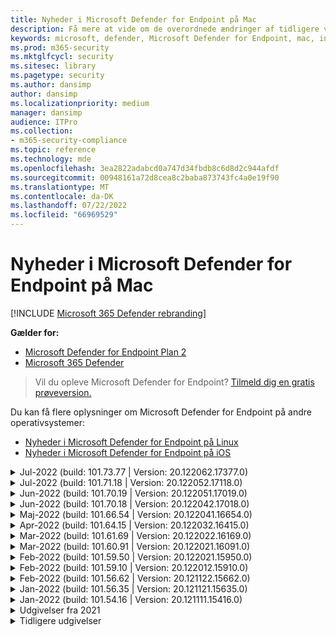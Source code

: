 ```yaml
---
title: Nyheder i Microsoft Defender for Endpoint på Mac
description: Få mere at vide om de overordnede ændringer af tidligere versioner af Microsoft Defender for Endpoint på Mac.
keywords: microsoft, defender, Microsoft Defender for Endpoint, mac, installation, macos, whatsnew
ms.prod: m365-security
ms.mktglfcycl: security
ms.sitesec: library
ms.pagetype: security
ms.author: dansimp
author: dansimp
ms.localizationpriority: medium
manager: dansimp
audience: ITPro
ms.collection:
- m365-security-compliance
ms.topic: reference
ms.technology: mde
ms.openlocfilehash: 3ea2822adabcd0a747d34fbdb8c6d8d2c944afdf
ms.sourcegitcommit: 00948161a72d8cea8c2baba873743fc4a0e19f90
ms.translationtype: MT
ms.contentlocale: da-DK
ms.lasthandoff: 07/22/2022
ms.locfileid: "66969529"
---
```

# <a name="whats-new-in-microsoft-defender-for-endpoint-on-mac"></a>Nyheder i Microsoft Defender for Endpoint på Mac

[!INCLUDE [Microsoft 365 Defender rebranding](../../includes/microsoft-defender.md)]

**Gælder for:**
- [Microsoft Defender for Endpoint Plan 2](https://go.microsoft.com/fwlink/p/?linkid=2154037)
- [Microsoft 365 Defender](https://go.microsoft.com/fwlink/?linkid=2118804)

> Vil du opleve Microsoft Defender for Endpoint? [Tilmeld dig en gratis prøveversion.](https://signup.microsoft.com/create-account/signup?products=7f379fee-c4f9-4278-b0a1-e4c8c2fcdf7e&ru=https://aka.ms/MDEp2OpenTrial?ocid=docs-wdatp-exposedapis-abovefoldlink)

Du kan få flere oplysninger om Microsoft Defender for Endpoint på andre operativsystemer: 
- [Nyheder i Microsoft Defender for Endpoint på Linux](linux-whatsnew.md) 
- [Nyheder i Microsoft Defender for Endpoint på iOS](ios-whatsnew.md)</br>

<details>
  <summary>Jul-2022 (build: 101.73.77 | Version: 20.122062.17377.0)</summary>

&ensp;Udgivet: **21. jul 2022**<br/>
&ensp;Publiceret: **21. jul 2022**<br/>
&ensp;Build: **101.73.77**<br/>
&ensp;Version: **20.122062.17377.0**<br/>
&ensp;Programversion: **1.1.19200.3**<br/>
&ensp;Signaturversion: **1.367.1011.0**<br/>

**Nyheder**

- Løste et problem, hvor udskrivningen ikke kunne fuldføres pga. netværksudvidelsen
- Tilføjede en indstilling til [konfiguration af beregning af filhash](mac-preferences.md#configure-file-hash-computation-feature)
- Fra dette build og frem har produktet som standard det nye antimalwareprogram
- Forbedringer af ydeevnen i forbindelse med filkopieringshandlinger
- Fejlrettelser

<br/>
</details>

<details>
  <summary>Jul-2022 (build: 101.71.18 | Version: 20.122052.17118.0)</summary>

&ensp;Udgivet: **7. jul 2022**<br/>
&ensp;Publiceret: **7. jul 2022**<br/>
&ensp;Build: **101.71.18**<br/>
&ensp;Version: **20.122052.17118.0**<br/>

**Nyheder**

- `mdatp connectivity test` blev udvidet med en ekstra URL-adresse, som produktet kræver for at fungere korrekt. Den nye URL-adresse er [https://go.microsoft.com/fwlink/?linkid=2144709](https://go.microsoft.com/fwlink/?linkid=2144709).
- Indtil nu har niveauet for produktloggen ikke været vedvarende mellem genstart af produktet. Fra og med denne version er der en ny kommandolinjeværktøjsparameter, der fastholder logniveauet. Den nye kommando er `mdatp log level persist --level <level>`.
- Løste en fejl i produktinstallationspakken, der i sjældne tilfælde kan medføre tab af produkttilstand under opdateringer
- Forbedringer af ydeevnen for filkopieringshandlinger og indbyggede macOS-programmer
- Fejlrettelser

<br/>
</details>

<details>
  <summary>Jun-2022 (build: 101.70.19 | Version: 20.122051.17019.0)</summary>

&ensp;Udgivet: **14. juni 2022**<br/>
&ensp;Publiceret: **14. juni 2022**<br/>
&ensp;Build: **101.70.19**<br/>
&ensp;Version: **20.122051.17019.0**<br/>

**Nyheder**

- Løste en fejl, hvor trusselsrelaterede meddelelser ikke altid blev præsenteret for slutbrugeren.
- Forbedringer af ydeevnen & andre fejlrettelser

<br/>
</details>


<details>
  <summary>Jun-2022 (build: 101.70.18 | Version: 20.122042.17018.0)</summary>

&ensp;Udgivet: **2. juni 2022**<br/>
&ensp;Publiceret: **2. juni 2022**<br/>
&ensp;Build: **101.70.18**<br/>
&ensp;Version: **20.122042.17018.0**<br/>

**Nyheder**

- Løste en fejl, hvor installationspakken nogle gange hængende på ubestemt tid under produktopdateringer
- Løste en fejl, hvor produktet nogle gange fejlagtigt registrerede filer i karantænemappen
- Forbedringer af ydeevnen & andre fejlrettelser

<br/>
</details>

<details>
  <summary>Maj-2022 (build: 101.66.54 | Version: 20.122041.16654.0) </summary>

&ensp;Udgivet: **11. maj 2022**<br/>
&ensp;Publiceret: **11. maj 2022**<br/>
&ensp;Build: **101.66.54**<br/>
&ensp;Version: **20.122041.16654.0**<br/>


**Nyheder**

- Løste et problem, hvor `mdatp diagnostic real-time-protection-statistics` den korrekte processti ikke blev udskrevet i nogle tilfælde.
- Fejlrettelser

<br/>
</details>

<details>
  <summary>Apr-2022 (build: 101.64.15 | Version: 20.122032.16415.0)</summary>

&ensp;Udgivet: **26. april 2022**<br/>
&ensp;Publiceret: **26. april 2022**<br/>
&ensp;Build: **101.64.15**<br/>
&ensp;Version: **20.122032.16415.0**<br/>

**Nyheder**

- Løste en regression, der blev introduceret i version 101.61.69, hvor ikonet for statusmenuen nogle gange viste et fejlikon, selvom der ikke kræves nogen handling fra slutbrugeren
- Forbedret feltet `conflicting_applications` i `mdatp health` for kun at vise de seneste 10 processer og også for at inkludere procesnavnene. Det gør det nemmere at identificere, hvilke processer der potentielt er i konflikt med Microsoft Defender for Endpoint til Mac.
- Løste en fejl, `mdatp device-control removable-media policy list` hvor leverandør-id og produkt-id blev vist som decimal i stedet for hexadecimale
- Forbedringer af ydeevnen & andre fejlrettelser

<br/>
</details>

<details>
  <summary>Mar-2022 (build: 101.61.69 | Version: 20.122022.16169.0) </summary>

&ensp;Udgivet: **25. mar 2022**<br/>
&ensp;Publiceret: **25. mar 2022**<br/>
&ensp;Build: **101.61.69**<br/>
&ensp;Version: **20.122022.16169.0**<br/>

**Nyheder**

- Fejlrettelser

<br/>
</details>

<details>
  <summary>Mar-2022 (build: 101.60.91 | Version: 20.122021.16091.0)</summary>

&ensp;Udgivet: **8. mar 2022**<br/>
&ensp;Udgivet: **8. marts 2022**<br/>
&ensp;Build: **101.60.91**<br/>
&ensp;Version: **20.122021.16091.0**<br/>

**Nyheder**

- Denne version indeholder en sikkerhedsopdatering til [CVE-2022-23278](https://msrc-blog.microsoft.com/2022/03/08/guidance-for-cve-2022-23278-spoofing-in-microsoft-defender-for-endpoint/)

<br/>
</details>

<details>
  <summary>Feb-2022 (build: 101.59.50 | Version: 20.122021.15950.0) </summary>

&ensp;Udgivet: **28. feb. 2022**<br/>
&ensp;Publiceret: **28. februar 2022**<br/>
&ensp;Build: **101.59.50**<br/>
&ensp;Version: **20.122021.15950.0**<br/>

**Nyheder**

- Denne version tilføjer understøttelse af macOS 12.3. Fra og med macOS 12.3 [fjerner Apple Python 2.7](https://developer.apple.com/documentation/macos-release-notes/macos-12_3-release-notes). Der vil som standard ikke være installeret nogen Python-version på macOS. **HANDLING ER NØDVENDIG**: 
  - Brugerne skal opdatere Microsoft Defender for Endpoint til Mac til version 101.59.50 (eller nyere), før de opdaterer deres enheder til macOS Monterey 12.3 (eller nyere). Denne minimale version 101.59.50 er en forudsætning for at fjerne Python-relaterede problemer med Microsoft Defender for Endpoint til Mac på macOS Monterey.
  - I forbindelse med fjerninstallationer skal eksisterende MDM-konfigurationer opdateres til Microsoft Defender for Endpoint til Mac version 101.59.50 (eller nyere). Hvis du sender en ældre Microsoft Defender for Endpoint til Mac-versionen via MDM til macOS Monterey 12.3 (eller nyere), medfører det en installationsfejl.

<br/>
</details>

<details>
  <summary>Feb-2022 (build: 101.59.10 | Version: 20.122012.15910.0)</summary>

&ensp;Udgivet: **22. februar 2022**<br/>
&ensp;Publiceret: **22. februar 2022**<br/>
&ensp;Build: **101.59.10**<br/>
&ensp;Version: **20.122012.15910.0**<br/>

**Nyheder**

- Kommandolinjeværktøjet understøtter nu gendannelse af filer, der er sat i karantæne, på en anden placering end den, hvor filen oprindeligt blev registreret. Dette kan gøres via `mdatp threat quarantine restore --id [threat-id] --path [destination-folder]`.
- Udvidet enhedsstyring til håndtering af enheder, der er tilsluttet thunderbolt 3
- Forbedret håndteringen af politikker for enhedsstyring, der indeholder ugyldige leverandør-id'er og produkt-id'er. Før denne version blev hele politikken ignoreret, hvis politikken indeholdt et eller flere ugyldige id'er. Fra og med denne version ignoreres kun de ugyldige dele af politikken. Problemer med politikken vises via `mdatp device-control removable-media policy list`.
- Fejlrettelser

<br/>
</details>

<details>
  <summary>Feb-2022 (build: 101.56.62 | Version: 20.121122.15662.0)</summary>

&ensp;Udgivet: **7. feb. 2022**<br/>
&ensp;Udgivet: **7. feb. 2022**<br/>
&ensp;Build: **101.56.62**<br/>
&ensp;Version: **20.121122.15662.0**<br/>

**Nyheder**

- Fejlrettelser 

<br/>
</details>

<details>
  <summary> Jan-2022 (build: 101.56.35 | Version: 20.121121.15635.0)</summary>

&ensp;Udgivet: **30. januar 2022**<br/>
&ensp;Publiceret: **30. januar 2022**<br/>
&ensp;Build: **101.56.35**<br/>
&ensp;Version: **20.121121.15635.0**<br/>

**Nyheder**

- Programmet er blevet omdøbt fra "Microsoft Defender ATP" til "Microsoft Defender". Slutbrugerne vil se følgende ændringer:
- Stien til programinstallationen er ændret fra `/Application/Microsoft Defender ATP.app` til `/Applications/Microsoft Defender.app`.
- I brugeroplevelsen er forekomster af "Microsoft Defender ATP" blevet erstattet med "Microsoft Defender"
- Løste et problem, hvor nogle VPN-programmer ikke kunne oprette forbindelse på grund af netværksindholdsfilteret, der distribueres med Microsoft Defender for Endpoint til Mac
- Løste et problem, der blev fundet i macOS 12.2 beta 2, hvor installationspakken ikke kunne åbnes på grund af en ændring i operativsystemet, som forhindrer installation af pakker med visse egenskaber. Selvom det ser ud til, at denne os-ændring ikke er inkluderet i den endelige version af macOS 12.2, er det sandsynligt, at den vil blive genindført i en fremtidig macOS-version. Derfor opfordrer vi alle virksomhedsadministratorer til at opdatere Microsoft Defender for Endpoint-pakken i deres administrationskonsol til denne produktversion (eller en nyere version).
- Løste et problem, der kan ses på nogle M1-enheder, hvor produktet sidder fast med ugyldige antimalwaredefinitioner og ikke kunne opdateres til et arbejdssæt af definitioner.
- `mdatp health`output er blevet udvidet med en ekstra attribut kaldet `full_disk_access_enabled` , der kan bruges til at afgøre, om Full Disk Access er tildelt til alle komponenter i Microsoft Defender for Endpoint til Mac.
- Forbedringer af ydeevnen & fejlrettelser

<br/>
</details>

<details>
  <summary>Jan-2022 (build: 101.54.16 | Version: 20.121111.15416.0) </summary>

&ensp;Udgivet: **12. januar 2022**<br/>
&ensp;Publiceret: **12. januar 2022**<br/>
&ensp;Build: **101.54.16**<br/>
&ensp;Version: **20.121111.15416.0**<br/>

**Nyheder**

- macOS 10.14 (Mojave) understøttes ikke længere
- Når en produktindstilling stopper med at blive administreret af administratoren via MDM, vender den nu tilbage til den værdi, den havde, før den blev administreret (den værdi, der er konfigureret lokalt af slutbrugeren, eller, hvis en sådan lokal værdi ikke udtrykkeligt blev angivet, den standardværdi, der bruges af produktet). Før denne ændring bevares den administrerede værdi, efter at en indstilling stoppede med at blive administreret, og den blev stadig brugt af produktet.
- Forbedringer af ydeevnen & fejlrettelser
    
<br/>
</details>

<details><summary>Udgivelser fra 2021 </summary><blockquote>
    <details><summary>(Build: 101.49.25 | Version: 20.121092.14925.0)</summary>

&ensp;Build:  **101.49.25**<br/>
&ensp;Version:  **20.121092.14925.0** <br/>

**Nyheder**

- Tilføjede en ny parameter til kommandolinjeværktøjet for at styre, om arkiver scannes under scanninger efter behov. Dette kan konfigureres via `mdatp config scan-archives --value [enabled/disabled]` . Som standard er dette angivet til aktiveret. 
- Fejlrettelser  

<br/>
</details>
 
<details><summary>(Build: 101.47.27 | Version: 20.121082.14727.0)</summary>

&ensp;Build: **101.47.27**<br/>
&ensp;Version:  **20.121082.14727.0** <br/>

**Nyheder**
- Rettelse af en systemfrysning, der forekommer ved lukning på macOS Mojave og macOS Catalina. 

<br/>
</details>

<details><summary>(Build: 101.43.84 | Version: 20.121082.14384.0)</summary>

&ensp;Build: **101.43.84**<br/>
&ensp;Version:  **20.121082.14384.0** <br/>

**Nyheder**
- Kandidatbuild til macOS 12 (Monterey) 
- Fejlrettelser 

<br/>
</details>

<details><summary>(Build: 101.41.10 | Version: 20.121072.14110.0)</summary>

&ensp;Build: **101.41.10**<br/>
&ensp;Version:  **20.121072.14110.0** <br/>

**Nyheder**
- Nye parametre er føjet til kommandolinjeværktøjet: 
    - Kontrollér graden af parallelitet for on-demand-scanninger. Dette kan konfigureres via `mdatp config maximum-on-demand-scan-threads --value [number-between-1-and-64]` . Der bruges som standard en grad af parallelitet på 2. 
    - Kontrollér, om scanninger efter sikkerhedsintelligensopdateringer er aktiveret eller deaktiveret. Dette kan konfigureres via `mdatp config scan-after-definition-update --value [enabled/disabled]` . Som standard er dette angivet til aktiveret. 
- Ændring af niveauet for produktloggen kræver nu udvidede rettigheder. 
- Forbedringer af ydeevnen & fejlrettelser 

<br/>
</details>

<details><summary>(Build: 101.40.84 | Version: 20.121071.14084.0)</summary>

&ensp;Build:  **101.40.84**<br/>
&ensp;Version:  **20.121071.14084.0** <br/>

**Nyheder**
- Indbygget understøttelse af M1-chip 
- Forbedringer af ydeevnen & fejlrettelser 

<br/>
</details>

<details><summary>(Build: 101.37.97 | Version: 20.121062.13797.0)</summary>

&ensp;Build: **101.37.97**<br/>
&ensp;Version:  **20.121062.13797.0** <br/>

**Nyheder**
- Forbedringer af ydeevnen & fejlrettelser 

<br/>
</details>

<details><summary>(Build: 101.34.28 | Version: 20.121061.13428.0)</summary>

&ensp;Build: **101.34.28**<br/>
&ensp;Version:  **20.121061.13428.0** <br/>

**Nyheder**
- Fejlrettelser 

<br/>
</details>

<details><summary>(Build: 101.34.27 | Version: 20.121052.13427.0)</summary>

&ensp;Build: **101.34.27**<br/>
&ensp;Version:  **20.121052.13427.0** <br/>

**Nyheder**
- Fejlrettelser 

<br/>
</details>

<details><summary>(Build: 101.34.20 | Version: 20.121051.13420.0)</summary>

&ensp;Build: **101.34.20**<br/>
&ensp;Version:  **20.121051.13420.0** <br/>

**Nyheder**
- [Enhedsstyring til macOS](mac-device-control-overview.md)  er nu offentligt tilgængelig. 
- Løste et problem, hvor en hurtig scanning ikke kunne startes fra statusmenuen på macOS 11 (Big Sur). 
- Andre fejlrettelser 

<br/>
</details>

<details><summary>(Build: 101.32.69 | Version: 20.121042.13269.0)</summary>

&ensp;Build: **101.32.69**<br/>
&ensp;Version:  **20.121042.13269.0** <br/>

**Nyheder**
- Løste et problem, hvor samtidig adgang til nøglering fra Microsoft Defender for Endpoint og andre programmer kan føre til beskadigelse af nøglering.

<br/>
</details>

<details><summary>(Build: 101.29.64 | Version: 20.121042.12964.0)</summary>

&ensp;Build: **101.29.64**<br/>
&ensp;Version:  **20.121042.12964.0** <br/> 

**Nyheder**
- Fra og med denne version afhjælpes trusler, der registreres under on-demand-antivirusscanninger, som udløses via kommandolinjeklienten, automatisk. Trusler, der registreres under scanninger, der udløses via brugergrænsefladen, kræver stadig manuel handling. 
- `mdatp diagnostic real-time-protection-statistics` understøtter nu to ekstra parametre: 
    - `--sort`: sorterer outputtet faldende efter det samlede antal scannede filer 
    - `--top N`: viser de øverste N-resultater (fungerer kun, hvis `--sort` der også er angivet) 
- Forbedringer af ydeevnen (specielt til hvornår `YARN` bruges) & fejlrettelser

<br/>
</details>

<details><summary>(Build: 101.27.50 | Version: 20.121022.12750.0)</summary>

&ensp;Build:  **101.27.50**<br/>
&ensp;Version:  **20.121022.12750.0** <br/> 

**Nyheder**
- Rettelse for at imødekomme udløb af Apple-certifikat til macOS Catalina og tidligere. Denne rettelse gendanner TVM-funktionalitet (Threat & Vulnerability Management).  

<br/>
</details>

<details><summary>(Build: 101.25.69 | Version: 20.121022.12569.0)</summary>

&ensp;Build: **101.25.69**<br/>
&ensp;Version:  **20.121022.12569.0** <br/> 

**Nyheder**
- Microsoft Defender for Endpoint på macOS er nu tilgængelig som prøveversion for us government-kunder. Du kan få flere oplysninger  [under Microsoft Defender for Endpoint for us government-kunder](gov.md) . 
- Forbedringer af ydeevnen (især i forbindelse med brug af XCode Simulator-appen) & fejlrettelser. 

<br/>
</details>

<details><summary>(Build: 101.23.64 | Version: 20.121021.12364.0)</summary>

&ensp;Build: **101.23.64**<br/>
&ensp;Version:  **20.121021.12364.0** <br/> 

**Nyheder**
- Der er føjet en ny indstilling til kommandolinjeværktøjet for at få vist oplysninger om den seneste scanning efter behov. Hvis du vil have vist oplysninger om den seneste scanning efter behov, skal du køre `mdatp health --details antivirus`. 
- Forbedringer af ydeevnen & fejlrettelser 

<br/>
</details>

</details>

<details><summary>Tidligere udgivelser </summary><blockquote>
<details><summary>(Build: 101.22.79 | Version: 20.121012.12279.0)</summary>

&ensp;Build: **101.22.79** <br> &ensp;Version: **20.121012.12279.0**<br>

**Nyheder**
- Forbedringer af ydeevnen & fejlrettelser 

<br/>
</details>

<details><summary>(Build: 101.19.88 | Version: 20.121011.11988.0)</summary>

&ensp;Build:**101.19.88**<br>
&ensp;Version: **20.121011.11988.0**<br>

**Nyheder**
- Forbedringer af ydeevnen & fejlrettelser 

<br/>
</details>

<details><summary>(Build: 101.19.48 | Version: 20.120121.11948.0)</summary>

&ensp;Build: **101.19.48**<br>
&ensp;Version: **20.120121.11948.0**<br>

**Nyheder**
> [!NOTE]
> Den gamle kommandolinjeværktøjssyntaks frarådes i denne version. Du kan få oplysninger om den nye syntaks under [Ressourcer](mac-resources.md#configuring-from-the-command-line). 
- Tilføjede en ny kommandolinjeparameter for at deaktivere netværksudvidelsen: `mdatp system-extension network-filter disable`. Denne kommando kan være nyttig til fejlfinding af netværksproblemer, der kan være relateret til Microsoft Defender for Endpoint på Mac. 
- Forbedringer af ydeevnen & fejlrettelser 

<br/>
</details>

<details><summary>(Build: 101.19.21 | Version: 20.120101.11921.0)</summary>

&ensp;Build: **101.19.21**<br>
&ensp;Version: **20.120101.11921.0** <br>

**Nyheder**
- Fejlrettelser 

<br/>
</details>

<details><summary>(Build: 101.15.26 | Version: 20.120102.11526.0)</summary>

&ensp;Build: **101.15.26**<br>
&ensp;Version: **20.120102.11526.0**<br>

**Nyheder**
- Forbedret pålideligheden af agenten, når du kører på macOS 11 Big Sur. 
- Tilføjede en ny kommandolinjeparameter (`--ignore-exclusions`) for at ignorere AV-udeladelser under brugerdefinerede scanninger (`mdatp scan custom`). 
- Forbedringer af ydeevnen & fejlrettelser

<br/> 
</details>

<details><summary>(Build: 101.13.75 | Version: 20.120101.11375.0)</summary>

&ensp;Build: **101.13.75**<br>
&ensp;Version: **20.120101.11375.0**<br>

**Nyheder** 
- Fjernede betingelser, da Microsoft Defender for Endpoint udløste en macOS 11 (Big Sur)-fejl, der manifesterer sig i kerne panik. 
- Løste en hukommelsesfejl i Endpoint Security-systemudvidelsen, når den kører på mac 11 (Big Sur). 
- Fejlrettelser 

<br/>
</details>

<details><summary>(Build: 101.10.72)</summary>

&ensp;Build: **101.10.72** <br>

**Nyheder** 
- Fejlrettelser  

<br/>
</details>

<details><summary>(Build: 101.09.61)</summary>

&ensp;Build: **101.09.61**<br>

**Nyheder** 
- Der er tilføjet en ny administreret indstilling for [deaktivering af muligheden for at sende feedback](mac-preferences.md#show--hide-option-to-send-feedback). 
- Statusmenuikonet viser nu en tilstand, der er i orden, når produktindstillingerne administreres. Tidligere viste ikonet for statusmenuen en advarsels- eller fejltilstand, selvom produktindstillingerne blev administreret af administratoren. 
- Forbedringer af ydeevnen & fejlrettelser 

<br/>
</details>

<details><summary>(Build: 101.09.50)</summary>

&ensp;Build: **101.09.50**<br>

**Nyheder** 
- Denne produktversion er blevet valideret på macOS Big Sur 11 beta 9. 
- Den nye syntaks for mdatp-kommandolinjeværktøjet er nu standardværktøjet. Du kan få flere oplysninger om den nye syntaks under [Ressourcer til Microsoft Defender for Endpoint på macOS](mac-resources.md#configuring-from-the-command-line). 
> [!NOTE]
> Den gamle kommandolinjeværktøjssyntaks fjernes fra produktet **den 1. januar 2021**.
- Udvidet `mdatp diagnostic create` med en ny parameter (`--path [directory]`), der gør det muligt at gemme diagnosticeringslogfilerne i en anden mappe. 
- Forbedringer af ydeevnen & fejlrettelser 

<br/>
</details>

<details><summary>(Build: 101.09.49)</summary>

&ensp;Build: **101.09.49**<br>

**Nyheder** 
- Forbedringer af brugergrænsefladen for at differentiere undtagelser, der administreres af it-administratoren i forhold til undtagelser, der er defineret af den lokale bruger. 
- Forbedret CPU-udnyttelse under on-demand-scanninger. 
- Forbedringer af ydeevnen & fejlrettelser 

<br/>
</details>

<details><summary>(Build: 101.07.23)</summary>

&ensp;Build: **101.07.23**<br>

**Nyheder** 
- Nye felter er føjet til outputtet for `mdatp --health` til kontrol af status for passiv tilstand og EDR-gruppe-id' et. 
> [!NOTE]
> `mdatp --health` erstattes med `mdatp health` i en fremtidig produktopdatering. 
- Løste en fejl, hvor automatisk indsendelse af eksempler ikke blev markeret som administreret i brugergrænsefladen. 
- Der er tilføjet nye indstillinger til styring af opbevaring af elementer i antivirusscanningshistorikken. Du kan nu [angive det antal dage, elementer skal bevares i scanningsoversigten](mac-preferences.md#antivirus-scan-history-retention-in-days) , og [angive det maksimale antal elementer i scanningshistorikken](mac-preferences.md#maximum-number-of-items-in-the-antivirus-scan-history). 
- Fejlrettelser 

<br/>
</details>

<details><summary>(Build: 101.06.63)</summary>

&ensp;Build: **101.06.63**<br>

**Nyheder** 
- Håndterede en regression af ydeevnen, der blev introduceret i versionen `101.05.17`. Regressionen blev introduceret med rettelsen for at fjerne kerne panik nogle kunder har observeret, når de tilgår SMB-aktier. Vi har tilbageført denne kodeændring og undersøger alternative måder at eliminere kerne panik på. 

<br/>
</details>

<details><summary>(Build: 101.05.17)</summary>

&ensp;Build: **101.05.17**<br> 

**Nyheder** 
> [!IMPORTANT]
> Vi arbejder på en ny og forbedret syntaks for `mdatp` kommandolinjeværktøjet. Den nye syntaks er i øjeblikket standard i kanalerne Insider Fast og Insider Slow update. Vi opfordrer dig til at famliliarize dig selv med denne nye syntaks. Vi vil fortsætte med at understøtte den gamle syntaks parallelt med den nye syntaks og vil give mere kommunikation omkring udfasningsplanen for den gamle syntaks i de kommende måneder. 
- Løste en kerne-panik, der nogle gange opstod under adgang til SMB-filshares. 
- Forbedringer af ydeevnen & fejlrettelser 

<br/>
</details>

<details><summary>(Build: 101.05.16)</summary>

&ensp;Build: **101.05.16**<br>

**Nyheder** 
- Forbedringer af hurtig scanningslogik for at reducere antallet af scannede filer væsentligt. 
- Tilføjede [understøttelse af autofuldførelse](mac-resources.md#how-to-enable-autocompletion) for kommandolinjeværktøjet. 
- Fejlrettelser 

<br/>
</details>

<details><summary>(Build: 101.03.12)</summary>

&ensp;Build: **101.03.12**<br>

**Nyheder** 
- Forbedringer af ydeevnen & fejlrettelser 

<br/>
</details>

<details><summary>(Build: 101.01.54)</summary>

&ensp;Build: **101.01.54**<br>

**Nyheder** 
- Forbedringer omkring kompatibilitet med tidsmaskine 
- Forbedringer af hjælp til handicappede 
- Forbedringer af ydeevnen & fejlrettelser 

<br/>
</details>

<details><summary>(Build: 101.00.31)</summary>

&ensp;Build: **101.00.31** <br>

**Nyheder** 
- Forbedret [produkt onboardingoplevelse for Intune brugere](/mem/intune/apps/apps-advanced-threat-protection-macos) 
-  [Antivirusudeladelser understøtter nu jokertegn](mac-exclusions.md#supported-exclusion-types)
- Muligheden for at udløse antivirusscanninger er blevet tilføjet fra macOS-genvejsmenuen. Du kan nu højreklikke på en fil eller en mappe i Finder og vælge **Scan med Microsoft Defender for Endpoint**. 
- Nedgradering af produkter på stedet er nu udtrykkeligt ikke tilladt af installationsprogrammet. Hvis du har brug for at nedgradere, skal du først fjerne den eksisterende version og konfigurere din enhed igen. 
- Andre forbedringer af ydeevnen & fejlrettelser 

<br/>
</details>

<details><summary>(Build: 100.90.27)</summary>

&ensp;Build: **100.90.27** <br>   

**Nyheder** 
- Du kan nu [angive en opdateringskanal](mac-updates.md#set-the-channel-name) for Microsoft Defender for Endpoint på macOS, der er forskellig fra opdateringskanalen for hele systemet. 
- Nyt produktikon 
- Andre forbedringer af brugeroplevelsen 
- Fejlrettelser 

<br/>
</details>

<details><summary>(Build: 100.86.92)</summary>

&ensp;Build: **100.86.92**<br>

**Nyheder** 
- Forbedringer omkring kompatibilitet med tidsmaskine 
- Løste et problem, hvor produktet nogle gange ikke rensede alle filer under `/Library/Application Support/Microsoft/Defender` under fjernelsen. 
- Reducerede produktets CPU-udnyttelse, når Microsoft-produkter opdateres via Microsoft Automatiske opdateringer. 
- Andre forbedringer af ydeevnen & fejlrettelser 

<br/>
</details>

<details><summary>(Build: 100.86.91)</summary>

&ensp;Build: **100.86.91**<br>

**Nyheder**
> [!CAUTION]
> For at sikre den mest komplette beskyttelse af dine macOS-enheder og i overensstemmelse med Apple stopper leveringen af indbyggede sikkerhedsopdateringer fra MacOS til os-versioner, der er ældre end [aktuel - 2], understøttes udrulning og opdateringer af MDATP til Mac ikke længere på macOS Sierra [10.12]. MDATP til Mac-opdateringer og -forbedringer leveres til enheder, der kører versioner Catalina [10.15], Mojave [10.14] og High Sierra [10.13].
>
> Hvis du allerede har MDATP til Mac installeret på dine Sierra [10.12]-enheder, skal du opgradere til den nyeste macOS-version for at fjerne risikoen for at miste beskyttelse.

-  Forbedringer af ydeevnen & fejlrettelser 

<br/>
</details>

<details><summary>(Build: 100.83.73)</summary>

&ensp;Build: **100.83.73**<br>

**Nyheder**
- It-administratorer har tilføjet flere kontrolelementer i forbindelse [med administration af udelukkelser](mac-preferences.md#exclusion-merge-policy),  [administration af indstillinger for trusselstyper](mac-preferences.md#threat-type-settings-merge-policy) og [ikke-tilladte trusselshandlinger](mac-preferences.md#disallowed-threat-actions). 
- Når Fuld diskadgang ikke er aktiveret på enheden, vises der nu en advarsel i statusmenuen. 
- Forbedringer af ydeevnen & fejlrettelser
 
<br/>
</details>

<details><summary>(Build: 100.82.60)</summary>

&ensp;Build: **100.82.60** <br>

**Nyheder**
- Løste et problem, hvor produktet ikke kan begynde at følge en definitionsopdatering.

<br/> 
</details>

<details><summary>(Build: 100.80.42)</summary>

&ensp;Build: **100.80.42**<br>

**Nyheder**
- Fejlrettelser

<br/> 
</details>

<details><summary>(Build: 100.79.42)</summary>

&ensp;Build: **100.79.42**<br>

**Nyheder**
- Løste et problem, hvor Microsoft Defender for Endpoint på Mac nogle gange forstyrrede Time Machine. 
- Tilføjede en ny parameter til kommandolinjeværktøjet til test af forbindelsen til backendtjenesten
 
  ```bash
  mdatp connectivity test
  ```
- Tilføjede muligheden for at få vist hele trusselshistorikken i brugergrænsefladen (du kan få adgang til den i oversigtsvisningen **beskyttelse** ). 
- Forbedringer af ydeevnen & fejlrettelser

<br/>
</details>

<details><summary>(Build: 100.72.15)</summary> 

&ensp;Build: **100.72.15**<br>

**Nyheder**
- Fejlrettelser 

<br/>
</details>

<details><summary>(Build: 100.70.99)</summary> 

&ensp;Build: **100.70.99**<br>

**Nyheder**
- Løste et problem, der påvirker nogle brugeres mulighed for at opgradere til macOS Catalina, når beskyttelse i realtid er aktiveret. Dette sporadiske problem skyldtes, at Microsoft Defender for Endpoint låser filer i Catalina-opgraderingspakken under scanning efter trusler, hvilket førte til fejl i opgraderingssekvensen.

<br/>
</details> 

<details><summary>(Build: 100.68.99)</summary> 

&ensp;Build: **100.68.99**<br>

**Nyheder**
- Tilføjede muligheden for at konfigurere antivirusfunktionen til at køre i [passiv tilstand](mac-preferences.md#enforcement-level-for-antivirus-engine). 
- Forbedringer af ydeevnen & fejlrettelser 

<br/>
</details>

<details><summary>(Build: 100.65.28)</summary> 

&ensp;Build: **100.65.28**<br>

**Nyheder**
- Tilføjet understøttelse af macOS Catalina. 
> [!CAUTION]
> macOS 10.15 (Catalina) indeholder nye forbedringer af sikkerhed og beskyttelse af personlige oplysninger. Fra og med denne version kan programmer som standard ikke få adgang til visse placeringer på disken (f.eks. dokumenter, downloads, desktop osv.) uden eksplicit samtykke. Hvis dette samtykke ikke er til stede, er Microsoft Defender for Endpoint ikke i stand til fuldt ud at beskytte din enhed.
> 
> Mekanismen for tildeling af dette samtykke afhænger af, hvordan du har installeret Microsoft Defender for Endpoint:
> 
> - I forbindelse med manuelle udrulninger skal du se de opdaterede instruktioner i [emnet Manuel udrulning](mac-install-manually.md#how-to-allow-full-disk-access).
> - I forbindelse med administrerede udrulninger skal du se de opdaterede instruktioner i emnerne [for JAMF-baseret udrulning](mac-install-with-jamf.md) og  [Microsoft Intune-baseret udrulning](mac-install-with-intune.md#create-system-configuration-profiles). 

- Forbedringer af ydeevnen & fejlrettelser 

<br/>
</details>

<br/><br/>
</details>